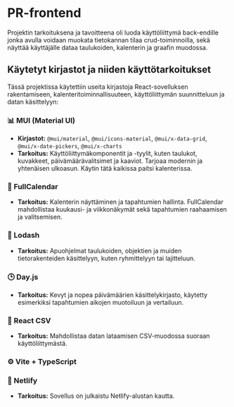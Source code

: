# PR-frontend
Projektin tarkoituksena ja tavoitteena oli luoda käyttöliittymä back-endille jonka avulla voidaan muokata tietokannan tilaa crud-toiminnoilla, sekä näyttää käyttäjälle dataa taulukoiden, kalenterin ja graafin muodossa.

## Käytetyt kirjastot ja niiden käyttötarkoitukset
Tässä projektissa käytettiin useita kirjastoja React-sovelluksen rakentamiseen, kalenteritoiminnallisuuteen, käyttöliittymän suunnitteluun ja datan käsittelyyn:

### 📊 MUI (Material UI)
- **Kirjastot:** `@mui/material`, `@mui/icons-material`, `@mui/x-data-grid`, `@mui/x-date-pickers`, `@mui/x-charts`
- **Tarkoitus:** Käyttöliittymäkomponentit ja -tyylit, kuten taulukot, kuvakkeet, päivämäärävalitsimet ja kaaviot. Tarjoaa modernin ja yhtenäisen ulkoasun. Käytin tätä kaikissa paitsi kalenterissa.

### 📅 FullCalendar
- **Tarkoitus:** Kalenterin näyttäminen ja tapahtumien hallinta. FullCalendar mahdollistaa kuukausi- ja viikkonäkymät sekä tapahtumien raahaamisen ja valitsemisen.

### 🧩 Lodash
- **Tarkoitus:** Apuohjelmat taulukoiden, objektien ja muiden tietorakenteiden käsittelyyn, kuten ryhmittelyyn tai lajitteluun.

### 🕒 Day.js
- **Tarkoitus:** Kevyt ja nopea päivämäärien käsittelykirjasto, käytetty esimerkiksi tapahtumien aikojen muotoiluun ja vertailuun.

### 📄 React CSV
- **Tarkoitus:** Mahdollistaa datan lataamisen CSV-muodossa suoraan käyttöliittymästä.

### ⚙️ Vite + TypeScript

### 🚀 Netlify
- **Tarkoitus:** Sovellus on julkaistu Netlify-alustan kautta.


